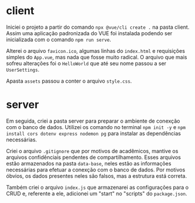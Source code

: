 # client

Iniciei o projeto a partir do comando `npx @vue/cli create .` na pasta client. Assim uma aplicação padronizada do VUE foi instalada podendo ser inicializada com o comando `npm run serve`.

Alterei o arquivo `favicon.ico`, algumas linhas do `index.html` e requisições simples do `App.vue`, mas nada que fosse muito radical. O arquivo que mais sofreu alterações foi o `HelloWorld` que até seu nome passou a ser `UserSettings`.

Apasta `assets` passou a conter o arquivo `style.css`.

# server

Em seguida, criei a pasta server para preparar o ambiente de conexção com o banco de dados. Utilizei os comando no terminal `npm init -y` e `npm install cors dotenv express nodemon pg` para instalar as dependências necessárias.

Criei o arquivo `.gitignore` que por motivos de acadêmicos, mantive os arquivos confidênciais pendentes de compartilhamento. Esses arquivos estão armazenados na pasta `data-base`, neles estão as informações necessárias para efetuar a conexção com  o banco de dados. Por motivos óbvios, os dados presentes neles são falsos, mas a estrutura está correta.

Também criei o arquivo `index.js` que armazenarei as configurações para o CRUD e, referente a ele, adicionei um "start" no "scripts" do `package.json`.
